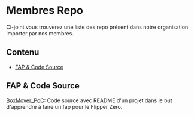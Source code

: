 # Membres Repo

Ci-joint vous trouverez une liste des repo présent dans notre organisation importer par nos membres.

## Contenu

* [FAP & Code Source](#FAP)

## FAP & Code Source

[BoxMover_PoC](https://github.com/FlipperFrenchCommunity/BoxMover_PoC): Code source avec README d'un projet dans le but d'apprendre à faire un fap pour le Flipper Zero.  
